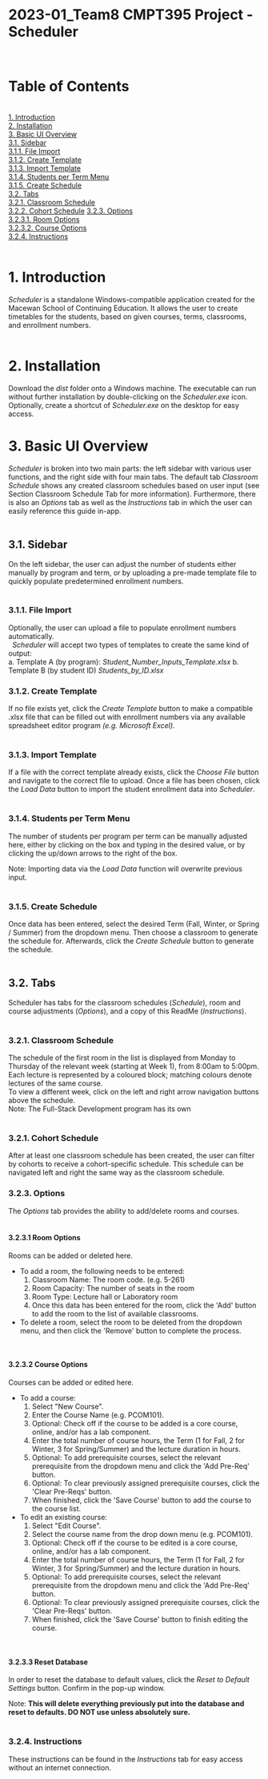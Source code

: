 # 2023-01_Team8 CMPT395 Project - Scheduler  
&nbsp; 
# Table of Contents  
&nbsp;  
[1. Introduction](https://github.com/MacEwanCMPT395/2023-01_Team8#1-introduction)  
[2. Installation](https://github.com/MacEwanCMPT395/2023-01_Team8#2-installation)  
[3. Basic UI Overview](https://github.com/MacEwanCMPT395/2023-01_Team8#3-basic-ui-overview)  
    [3.1. Sidebar](https://github.com/MacEwanCMPT395/2023-01_Team8#31-sidebar)  
        [3.1.1. File Import](https://github.com/MacEwanCMPT395/2023-01_Team8#311-file-import)    
        [3.1.2. Create Template](https://github.com/MacEwanCMPT395/2023-01_Team8#312-create-template)  
        [3.1.3. Import Template](https://github.com/MacEwanCMPT395/2023-01_Team8#313-import-template)   
        [3.1.4. Students per Term Menu](https://github.com/MacEwanCMPT395/2023-01_Team8#314-students-per-term-menu)  
        [3.1.5. Create Schedule](https://github.com/MacEwanCMPT395/2023-01_Team8#315-create-schedule)  
    [3.2. Tabs](https://github.com/MacEwanCMPT395/2023-01_Team8#32-tabs)  
        [3.2.1. Classroom Schedule](https://github.com/MacEwanCMPT395/2023-01_Team8#321-classroom-schedule)  
        [3.2.2. Cohort Schedule](https://github.com/MacEwanCMPT395/2023-01_Team8#322-cohort-schedule) 
        [3.2.3. Options](https://github.com/MacEwanCMPT395/2023-01_Team8#323-options)  
            [3.2.3.1. Room Options](https://github.com/MacEwanCMPT395/2023-01_Team8#3231-room-options)  
            [3.2.3.2. Course Options](https://github.com/MacEwanCMPT395/2023-01_Team8#3232-course-options)  
        [3.2.4. Instructions](https://github.com/MacEwanCMPT395/2023-01_Team8#324-instructions)  
&nbsp;  
# 1. Introduction
*Scheduler* is a standalone Windows-compatible application created for the Macewan School of Continuing Education. It allows the user to create timetables for the students, based on given courses, terms, classrooms, and enrollment numbers.  
&nbsp;   
# 2. Installation
Download the *dist* folder onto a Windows machine. The executable can run without further installation by double-clicking on the *Scheduler.exe* icon.  Optionally, create a shortcut of *Scheduler.exe* on the desktop for easy access. 
&nbsp;   
# 3. Basic UI Overview
*Scheduler* is broken into two main parts: the left sidebar with various user functions, and the right side with four main tabs. The default tab *Classroom Schedule* shows any created classroom schedules based on user input (see Section Classroom Schedule Tab for more information). Furthermore, there is also an *Options* tab as well as the *Instructions* tab in which the user can easily reference this guide in-app.  
&nbsp; 
&nbsp; 
## 3.1. Sidebar
On the left sidebar, the user can adjust the number of students either manually by program and term, or by uploading a pre-made template file to quickly populate predetermined enrollment numbers.  
&nbsp;   
### 3.1.1. File Import
Optionally, the user can upload a file to populate enrollment numbers automatically.  
&nbsp; 
*Scheduler* will accept two types of templates to create the same kind of output:  
a. Template A (by program): *Student_Number_Inputs_Template.xlsx*
b. Template B (by student ID) *Students_by_ID.xlsx*
&nbsp; 
### 3.1.2. Create Template
If no file exists yet, click the *Create Template* button to make a compatible .xlsx file that can be filled out with enrollment numbers via any available spreadsheet editor program *(e.g. Microsoft Excel)*.  
&nbsp;   
### 3.1.3. Import Template
If a file with the correct template already exists, click the *Choose File* button and navigate to the correct file to upload. Once a file has been chosen, click the *Load Data* button to import the student enrollment data into *Scheduler*.  
&nbsp;   
### 3.1.4. Students per Term Menu
The number of students per program per term can be manually adjusted here, either by clicking on the box and typing in the desired value, or by clicking the up/down arrows to the right of the box.  

Note: Importing data via the *Load Data* function will overwrite previous input.   
&nbsp;   
### 3.1.5. Create Schedule
Once data has been entered, select the desired Term (Fall, Winter, or Spring / Summer) from the dropdown menu. Then choose a classroom to generate the schedule for. Afterwards, click the *Create Schedule* button to generate the schedule. 
&nbsp;   
&nbsp; 
## 3.2. Tabs  
Scheduler has tabs for the classroom schedules (*Schedule*), room and course adjustments (*Options*), and a copy of this ReadMe (*Instructions*).
&nbsp;   
&nbsp; 
### 3.2.1. Classroom Schedule
The schedule of the first room in the list is displayed from Monday to Thursday of the relevant week (starting at Week 1), from 8:00am to 5:00pm. 
Each lecture is represented by a coloured block; matching colours denote lectures of the same course. 
&nbsp;   
To view a different week, click on the left and right arrow navigation buttons above the schedule.
&nbsp;   
Note: The Full-Stack Development program has its own <!INSERT TO FINISH THIS POINT ONCE FS IMPLEMENTED>  
&nbsp;   
### 3.2.1. Cohort Schedule
After at least one classroom schedule has been created, the user can filter by cohorts to receive a cohort-specific schedule. This schedule can be navigated left and right the same way as the classroom schedule.
&nbsp; 
### 3.2.3. Options  
The *Options* tab provides the ability to add/delete rooms and courses.  
&nbsp;   
#### 3.2.3.1 Room Options  
Rooms can be added or deleted here.  
- To add a room, the following needs to be entered:    
    1.    Classroom Name:     The room code. (e.g. 5-261)    
    2.    Room Capacity:      The number of seats in the room  
    3.    Room Type:          Lecture hall or Laboratory room  
    4.    Once this data has been entered for the room, click the 'Add' button to add the room to the list of available classrooms. 
&nbsp;   
- To delete a room, select the room to be deleted from the dropdown menu, and then click the 'Remove' button to complete the process.  

&nbsp;   
#### 3.2.3.2 Course Options  
Courses can be added or edited here. 
&nbsp; 
- To add a course:  
    1.  Select "New Course".  
    2.  Enter the Course Name (e.g. PCOM101).  
    3.  Optional: Check off if the course to be added is a core course, online, and/or has a lab component.  
    4.  Enter the total number of course hours, the Term (1 for Fall, 2 for Winter, 3 for Spring/Summer) and the lecture duration in hours. 
    5.  Optional: To add prerequisite courses, select the relevant prerequisite from the dropdown menu and click the 'Add Pre-Req' button. 
    6.  Optional: To clear previously assigned prerequisite courses, click the 'Clear Pre-Reqs' button.  
    7.  When finished, click the 'Save Course' button to add the course to the course list. 
&nbsp;   
- To edit an existing course:  
    1.  Select "Edit Course".    
    2.  Select the course name from the drop down menu (e.g. PCOM101).  
    3.  Optional: Check off if the course to be edited is a core course, online, and/or has a lab component.  
    4.  Enter the total number of course hours, the Term (1 for Fall, 2 for Winter, 3 for Spring/Summer) and the lecture duration in hours.   
    5.  Optional: To add prerequisite courses, select the relevant prerequisite from the dropdown menu and click the 'Add Pre-Req' button.   
    6.  Optional: To clear previously assigned prerequisite courses, click the 'Clear Pre-Reqs' button.  
    7.  When finished, click the 'Save Course' button to finish editing the course.  
 
&nbsp;   
#### 3.2.3.3 Reset Database  
In order to reset the database to default values, click the *Reset to Default Settings* button. Confirm in the pop-up window.

Note: **This will delete everything previously put into the database and reset to defaults. DO NOT use unless absolutely sure.**  
&nbsp; 
### 3.2.4. Instructions
These instructions can be found in the *Instructions* tab for easy access without an internet connection. 
&nbsp;   